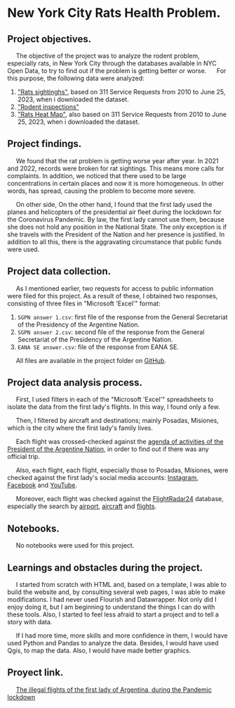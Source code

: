 # **New York City Rats Health Problem.**
  
## **Project objectives.**
&nbsp;&nbsp;&nbsp;&nbsp;&nbsp;The objective of the project was to analyze the rodent problem, especially rats, in New York City through the databases available in NYC Open Data, to try to find out if the problem is getting better or worse.
&nbsp;&nbsp;&nbsp;&nbsp;&nbsp;For this purpose, the following data were analyzed: 
1. ["Rats sightinghs"](https://data.cityofnewyork.us/Social-Services/Rat-Sightings/3q43-55fe), based on 311 Service Requests from 2010 to June 25, 2023, when i downloaded the dataset.
2. ["Rodent inspections"](https://data.cityofnewyork.us/Health/Rodent-Inspection/p937-wjvj)
3. ["Rats Heat Map"](https://data.cityofnewyork.us/Social-Services/Rats-Heat-Map/g642-4e55), also based on 311 Service Requests from 2010 to June 25, 2023, when i downloaded the dataset.

## **Project findings.**
&nbsp;&nbsp;&nbsp;&nbsp;&nbsp;We found that the rat problem is getting worse year after year. In 2021 and 2022, records were broken for rat sightings. This means more calls for complaints. In addition, we noticed that there used to be large concentrations in certain places and now it is more homogeneous. In other words, has spread, causing the problem to become more severe.

&nbsp;&nbsp;&nbsp;&nbsp;&nbsp;On other side, On the other hand, I found that the first lady used the planes and helicopters of the presidential air fleet during the lockdown for the Coronavirus Pandemic. By law, the first lady cannot use them, because she does not hold any position in the National State. The only exception is if she travels with the President of the Nation and her presence is justified. In addition to all this, there is the aggravating circumstance that public funds were used.

## **Project data collection.**
&nbsp;&nbsp;&nbsp;&nbsp;&nbsp;As I mentioned earlier, two requests for access to public information were filed for this project. As a result of these, I obtained two responses, consisting of three files in "Microsoft 'Excel'" format:
1. `SGPN answer 1.csv`: first file of the response from the General Secretariat of the Presidency of the Argentine Nation.
2. `SGPN answer 2.csv`: second file of the response from the General Secretariat of the Presidency of the Argentine Nation.
3. `EANA SE answer.csv`: file of the response from EANA SE.

&nbsp;&nbsp;&nbsp;&nbsp;&nbsp;All files are available in the project folder on [GitHub](https://github.com/federicodt/project1/).

## **Project data analysis process.**
&nbsp;&nbsp;&nbsp;&nbsp;&nbsp;First, I used filters in each of the "Microsoft 'Excel'" spreadsheets to isolate the data from the first lady's flights. In this way, I found only a few.

&nbsp;&nbsp;&nbsp;&nbsp;&nbsp;Then, I filtered by aircraft and destinations; mainly Posadas, Misiones, which is the city where the first lady's family lives.

&nbsp;&nbsp;&nbsp;&nbsp;&nbsp;Each flight was crossed-checked against the [agenda of activities of the President of the Argentine Nation](https://www.casarosada.gob.ar/informacion/actividad-oficial), in order to find out if there was any official trip.

&nbsp;&nbsp;&nbsp;&nbsp;&nbsp;Also, each flight, each flight, especially those to Posadas, Misiones, were checked against the first lady's social media accounts: [Instagram](https://www.instagram.com/fabiolaoficialok/), [Facebook](https://www.facebook.com/fabiolaoficialok/) and [YouTube](https://www.youtube.com/channel/UCs4ytErpRkwyD1Gj_LzLliQ).

&nbsp;&nbsp;&nbsp;&nbsp;&nbsp;Moreover, each flight was checked against the [FlightRadar24](https://www.flightradar24.com/) database, especially the search by [airport](https://www.flightradar24.com/data/airports), [aircraft](https://www.flightradar24.com/data/aircraft) and [flights](https://www.flightradar24.com/data/flights).

## **Notebooks.**

&nbsp;&nbsp;&nbsp;&nbsp;&nbsp;No notebooks were used for this project.

## **Learnings and obstacles during the project.**

&nbsp;&nbsp;&nbsp;&nbsp;&nbsp;I started from scratch with HTML and, based on a template, I was able to build the website and, by consulting several web pages, I was able to make modifications. I had never used Flourish and Datawrapper. Not only did I enjoy doing it, but I am beginning to understand the things I can do with these tools. Also, I started to feel less afraid to start a project and to tell a story with data.

&nbsp;&nbsp;&nbsp;&nbsp;&nbsp;If I had more time, more skills and more confidence in them, I would have used Python and Pandas to analyze the data. Besides, I would have used Qgis, to map the data. Also, I would have made better graphics.

## **Proyect link.**
&nbsp;&nbsp;&nbsp;&nbsp;&nbsp;[The illegal flights of the first lady of Argentina, during the Pandemic lockdown](https://federicodt.github.io/project1/)
